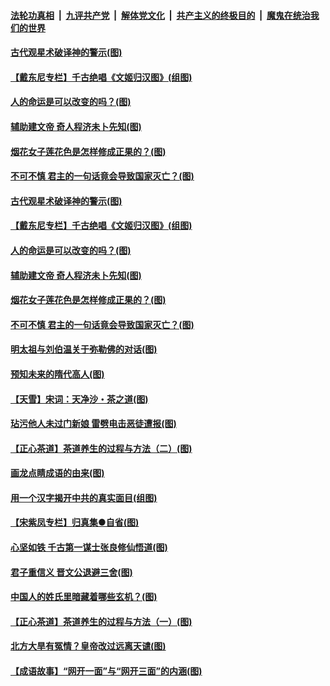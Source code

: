

####  [法轮功真相](../../../../basic/blob/master/README.md?t=06210431) &nbsp;|&nbsp; [九评共产党](../../../../9ping.md/blob/master/README.md?t=06210431) &nbsp;|&nbsp; [解体党文化](../../../../jtdwh.md/blob/master/README.md?t=06210431)  &nbsp;|&nbsp; [共产主义的终极目的](../../../../gczydzjmd.md/blob/master/README.md?t=06210431) &nbsp;|&nbsp; [魔鬼在统治我们的世界](../../../../mgztzwmdsj.md/blob/master/README.md?t=06210431) 

#### [古代观星术破译神的警示(图)](../pages/p7/936938.md?t=06210431) 

#### [【戴东尼专栏】千古绝唱《文姬归汉图》(组图)](../pages/p7/933598.md?t=06210431) 

#### [人的命运是可以改变的吗？(图)](../pages/p7/936633.md?t=06210431) 

#### [辅助建文帝 奇人程济未卜先知(图)](../pages/p7/936751.md?t=06210431) 

#### [烟花女子莲花色是怎样修成正果的？(图)](../pages/p7/936627.md?t=06210431) 

#### [不可不慎 君主的一句话竟会导致国家灭亡？(图)](../pages/p7/936921.md?t=06210431) 

#### [古代观星术破译神的警示(图)](../pages/p7/936938.md?t=06210431) 

#### [【戴东尼专栏】千古绝唱《文姬归汉图》(组图)](../pages/p7/933598.md?t=06210431) 

#### [人的命运是可以改变的吗？(图)](../pages/p7/936633.md?t=06210431) 

#### [辅助建文帝 奇人程济未卜先知(图)](../pages/p7/936751.md?t=06210431) 

#### [烟花女子莲花色是怎样修成正果的？(图)](../pages/p7/936627.md?t=06210431) 

#### [不可不慎 君主的一句话竟会导致国家灭亡？(图)](../pages/p7/936921.md?t=06210431) 

#### [明太祖与刘伯温关于弥勒佛的对话(图)](../pages/p7/936918.md?t=06210431) 

#### [预知未来的隋代高人(图)](../pages/p7/936519.md?t=06210431) 

#### [【天雪】宋词：天净沙・茶之道(图)](../pages/p7/936606.md?t=06210431) 

#### [玷污他人未过门新娘 雷劈电击恶徒遭报(图)](../pages/p7/936730.md?t=06210431) 

#### [【正心茶道】茶道养生的过程与方法（二）(图)](../pages/p7/936188.md?t=06210431) 

#### [画龙点睛成语的由来(图)](../pages/p7/936521.md?t=06210431) 

#### [用一个汉字揭开中共的真实面目(组图)](../pages/p7/936605.md?t=06210431) 

#### [【宋紫凤专栏】归真集●自省(图)](../pages/p7/936715.md?t=06210431) 

#### [心坚如铁 千古第一谋士张良修仙悟道(图)](../pages/p7/936518.md?t=06210431) 

#### [君子重信义 晋文公退避三舍(图)](../pages/p7/936517.md?t=06210431) 

#### [中国人的姓氏里暗藏着哪些玄机？(图)](../pages/p7/936608.md?t=06210431) 

#### [【正心茶道】茶道养生的过程与方法（一）(图)](../pages/p7/936187.md?t=06210431) 

#### [北方大旱有冤情？皇帝改过远离天谴(图)](../pages/p7/936431.md?t=06210431) 

#### [【成语故事】“网开一面”与“网开三面”的内涵(图)](../pages/p7/936380.md?t=06210431) 

